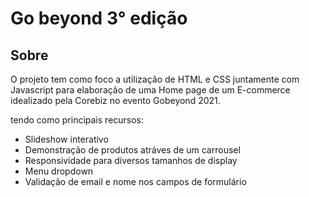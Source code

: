 # Go beyond 3° edição

## Sobre

O projeto tem como foco a utilização de HTML e CSS juntamente com Javascript para elaboração de uma Home page de um E-commerce idealizado pela Corebiz no evento Gobeyond 2021.

tendo como principais recursos:
 - Slideshow interativo
 - Demonstração de produtos atráves de um carrousel
 - Responsividade para diversos tamanhos de display
 - Menu dropdown
 - Validação de email e nome nos campos de formulário
  

